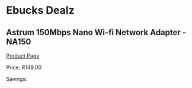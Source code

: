 
# Ebucks Dealz
## Astrum 150Mbps Nano Wi-fi Network Adapter - NA150
[Product Page](https://www.ebucks.com/web/shop/productSelected.do?prodId=1207256982&catId=714948688)

Price: R149.00

Savings: 


	